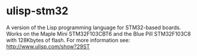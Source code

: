 # ulisp-stm32
A version of the Lisp programming language for STM32-based boards. Works on the Maple Mini STM32F103CBT6 and the Blue Pill STM32F103C8 with 128Kbytes of flash. For more information see:
http://www.ulisp.com/show?29ST
